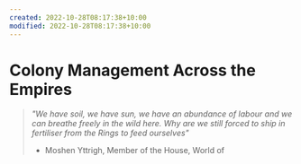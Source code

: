 ```yaml
---
created: 2022-10-28T08:17:38+10:00
modified: 2022-10-28T08:17:38+10:00
---
```


# Colony Management Across the Empires

> *"We have soil, we have sun, we have an abundance of labour and we can breathe freely in the wild here. Why are we still forced to ship in fertiliser from the Rings to feed ourselves"*
>
> - Moshen Yttrigh, Member of the House, World of
